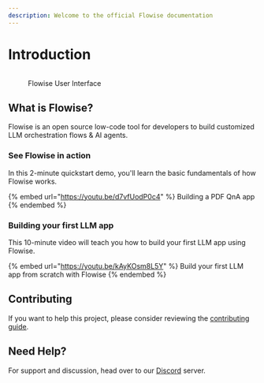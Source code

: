 ```yaml
---
description: Welcome to the official Flowise documentation
---
```


# Introduction

<figure><img src=".gitbook/assets/flowise.gif" alt=""><figcaption><p>Flowise User Interface</p></figcaption></figure>

## What is Flowise?

Flowise is an open source low-code tool for developers to build customized LLM orchestration flows & AI agents.

### See Flowise in action

In this 2-minute quickstart demo, you'll learn the basic fundamentals of how Flowise works.

{% embed url="https://youtu.be/d7vfUodP0c4" %}
Building a PDF QnA app
{% endembed %}

### Building your first LLM app

This 10-minute video will teach you how to build your first LLM app using Flowise.

{% embed url="https://youtu.be/kAyKOsm8L5Y" %}
Build your first LLM app from scratch with Flowise
{% endembed %}

## Contributing

If you want to help this project, please consider reviewing the [contributing guide](CONTRIBUTING.md).

## Need Help?

For support and discussion, head over to our [Discord](https://discord.gg/jbaHfsRVBW) server.
